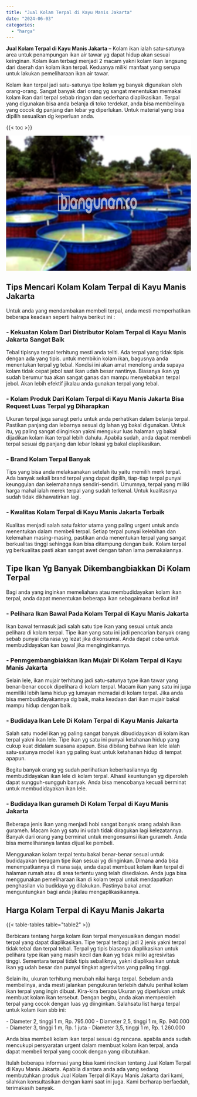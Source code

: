 ```yaml
---
title: "Jual Kolam Terpal di Kayu Manis Jakarta"
date: "2024-06-03"
categories: 
  - "harga"
---
```


**Jual Kolam Terpal di Kayu Manis Jakarta** – Kolam ikan ialah satu-satunya area untuk penampungan ikan air tawar yg dapat hidup akan sesuai keinginan. Kolam ikan terbagi menjadi 2 macam yakni kolam ikan langsung dari daerah dan kolam ikan terpal. Keduanya miliki manfaat yang serupa untuk lakukan pemeliharaan ikan air tawar.

Kolam ikan terpal jadi satu-satunya tipe kolam yg banyak digunakan oleh orang-orang. Sangat banyak dari orang yg sangat menentukan memakai kolam ikan dari terpal sebab ringan dan sederhana diaplikasikan. Terpal yang digunakan bisa anda belanja di toko terdekat, anda bisa membelinya yang cocok dg panjang dan lebar yg diperlukan. Untuk material yang bisa dipilih sesuaikan dg keperluan anda.

{{< toc >}}

![Jual Kolam Terpal di Kayu Manis Jakarta](/images/jual-kolam-terpal-42.png)

## Tips Mencari Kolam Kolam Terpal di Kayu Manis Jakarta

Untuk anda yang mendambakan membeli terpal, anda mesti memperhatikan beberapa keadaan seperti halnya berikut ini :

### \- Kekuatan Kolam Dari Distributor Kolam Terpal di Kayu Manis Jakarta Sangat Baik

Tebal tipisnya terpal terhitung mesti anda teliti. Ada terpal yang tidak tipis dengan ada yang tipis. untuk membikin kolam ikan, bagusnya anda menentukan terpal yg tebal. Kondisi ini akan amat menolong anda supaya kolam tidak cepat jebol saat ikan udah besar nantinya. Biasanya ikan yg sudah berumur tua akan sangat ganas dan mampu menyebabkan terpal jebol. Akan lebih efektif jikalau anda gunakan terpal yang tebal.

### \- Kolam Produk Dari Kolam Terpal di Kayu Manis Jakarta Bisa Request Luas Terpal yg Diharapkan

Ukuran terpal juga sanagt perlu untuk anda perhatikan dalam belanja terpal. Pastikan panjang dan lebarnya sesuai dg lahan yg bakal digunakan. Untuk itu, yg paling sangat diinginkan yakni mengukur luas halaman yg bakal dijadikan kolam ikan terpal lebih dahulu. Apabila sudah, anda dapat membeli terpal sesuai dg panjang dan lebar lokasi yg bakal diaplikasikan.

### \- Brand Kolam Terpal Banyak

Tips yang bisa anda melaksanakan setelah itu yaitu memilih merk terpal. Ada banyak sekali brand terpal yang dapat dipilih, tiap-tiap terpal punyai keunggulan dan kelemahannya sendiri-sendiri. Umumnya, terpal yang miliki harga mahal ialah merek terpal yang sudah terkenal. Untuk kualitasnya sudah tidak dikhawatirkan lagi.

### \- Kwalitas Kolam Terpal di Kayu Manis Jakarta Terbaik

Kualitas menjadi salah satu faktor utama yang paling urgent untuk anda menentukan dalam membeli terpal. Setiap terpal punyai kelebihan dan kelemahan masing-masing, pastikan anda menentukan terpal yang sangat berkualitas tinggi sehingga ikan bisa ditampung dengan baik. Kolam terpal yg berkualitas pasti akan sangat awet dengan tahan lama pemakaiannya.

## Tipe Ikan Yg Banyak Dikembangbiakkan Di Kolam Terpal

Bagi anda yang inginkan memeliahara atau membudidayakan kolam ikan terpal, anda dapat menentukan beberapa ikan sebagaimana berikut ini!

### \- Pelihara Ikan Bawal Pada Kolam Terpal di Kayu Manis Jakarta

Ikan bawal termasuk jadi salah satu tipe ikan yang sesuai untuk anda pelihara di kolam terpal. Tipe ikan yang satu ini jadi pencarian banyak orang sebab punyai cita rasa yg lezat jika dikonsumsi. Anda dapat coba untuk membudidayakan kan bawal jika menginginkannya.

### \- Penmgembangbiakkan Ikan Mujair Di Kolam Terpal di Kayu Manis Jakarta

Selain lele, ikan mujair terhitung jadi satu-satunya type ikan tawar yang benar-benar cocok dipelihara di kolam terpal. Macam ikan yang satu ini juga memiliki lebih lama hidup yg lumayan memadai di kolam terpal. Jika anda bisa membudidayakannya dg baik, maka keadaan dari ikan mujair bakal mampu hidup dengan baik.

### \- Budidaya Ikan Lele Di Kolam Terpal di Kayu Manis Jakarta

Salah satu model ikan yg paling sangat banyak dibudidayakan di kolam ikan terpal yakni ikan lele. Tipe ikan yg satu ini punyai ketahanan hidup yang cukup kuat didalam suasana apapun. Bisa dibilang bahwa ikan lele ialah satu-satunya model ikan yg paling kuat untuk ketahanan hidup di tempat apapun.

Begitu banyak orang yg sudah perlihatkan keberhasilannya dg membudidayakan ikan lele di kolam terpal. Alhasil keuntungan yg diperoleh dapat sungguh-sungguh banyak. Anda bisa mencobanya kecuali berminat untuk membudidayakan ikan lele.

### \- Budidaya Ikan gurameh Di Kolam Terpal di Kayu Manis Jakarta

Beberapa jenis ikan yang menjadi hobi sangat banyak orang adalah ikan gurameh. Macam ikan yg satu ini udah tidak diragukan lagi kelezatannya. Banyak dari orang yang berminat untuk mengonsumsi ikan gurameh. Anda bisa memeliharanya lantas dijual ke pembeli.

Menggunakan kolam terpal tentu bakal benar-benar sesuai untuk budidayakan beragam tipe ikan sesuai yg diinginkan. Dimana anda bisa menempatkannya di mana saja, anda dapat membuat kolam ikan terpal di halaman rumah atau di area tertentu yang telah disediakan. Anda juga bisa menggunakan pemeliharaan ikan di kolam terpal untuk mendapatkan penghasilan via budidaya yg dilakukan. Pastinya bakal amat menguntungkan bagi anda jikalau mengaplikasikannya.

## Harga Kolam Terpal di Kayu Manis Jakarta

{{< table-tables table="table2" >}}

Berbicara tentang harga kolam ikan terpal menyesuaikan dengan model terpal yang dapat diaplikasikan. Tipe terpal terbagi jadi 2 jenis yakni terpal tidak tebal dan terpal tebal. Terpal yg tipis biasanya diaplikasikan untuk pelihara type ikan yang masih kecil dan ikan yg tidak miliki agresivitas tinggi. Sementara terpal tidak tipis sebaliknya, yakni diaplikasikan untuk ikan yg udah besar dan punyai tingkat agretivitas yang paling tinggi.

Selain itu, ukuran terhitung merubah nilai harga terpal. Sebelum anda membelinya, anda mesti jalankan pengukuran terlebih dahulu perihal kolam ikan terpal yang ingin dibuat. Kira-kira berapa Ukuran yg diperlukan untuk membuat kolam ikan tersebut. Dengan begitu, anda akan memperoleh terpal yang cocok dengan luas yg diinginkan. Salahsatu list harga terpal untuk kolam ikan sbb ini:

\- Diameter 2, tinggi 1 m, Rp. 795.000 - Diameter 2,5, tinggi 1 m, Rp. 940.000 - Diameter 3, tinggi 1 m, Rp. 1 juta - Diameter 3,5, tinggi 1 m, Rp. 1.260.000

Anda bisa membeli kolam ikan terpal sesuai dg rencana. apabila anda sudah mencukupi persyaratan urgent dalam membuat kolam ikan terpal, anda dapat membeli terpal yang cocok dengan yang dibutuhkan.

Itulah beberapa informasi yang bisa kami rincikan tentang Jual Kolam Terpal di Kayu Manis Jakarta. Apabila diantara anda ada yang sedang membutuhkan produk Jual Kolam Terpal di Kayu Manis Jakarta dari kami, silahkan konsultasikan dengan kami saat ini juga. Kami berharap berfaedah, terimakasih banyak.
